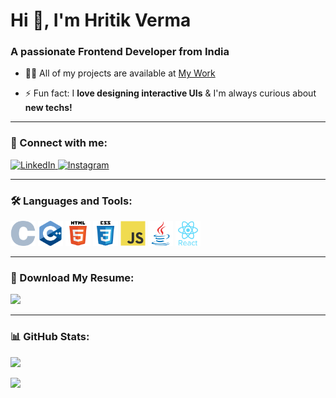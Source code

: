 <h1 align="left">Hi 👋, I'm Hritik Verma</h1>
<h3 align="left">A passionate Frontend Developer from India</h3>


- 👨‍💻 All of my projects are available at [My Work](https://github.com/hritikverma018)

- ⚡ Fun fact: I **love designing interactive UIs** & I'm always curious about **new techs!**

---

### 🔗 Connect with me:

<p align="left">
  <a href="https://www.linkedin.com/in/hritik-verma-240782320/" target="_blank">
    <img src="https://img.shields.io/badge/LinkedIn-0A66C2?style=for-the-badge&logo=linkedin&logoColor=white" alt="LinkedIn" />
  </a>
  <a href="https://instagram.com/_hritikverma_007" target="_blank">
    <img src="https://img.shields.io/badge/Instagram-E4405F?style=for-the-badge&logo=instagram&logoColor=white" alt="Instagram" />
  </a>
 
</p>

---

### 🛠️ Languages and Tools:

<p align="left">
  <img src="https://raw.githubusercontent.com/devicons/devicon/master/icons/c/c-original.svg" width="40" height="40"/>
  <img src="https://raw.githubusercontent.com/devicons/devicon/master/icons/cplusplus/cplusplus-original.svg" width="40" height="40"/>
  <img src="https://raw.githubusercontent.com/devicons/devicon/master/icons/html5/html5-original-wordmark.svg" width="40" height="40"/>
  <img src="https://raw.githubusercontent.com/devicons/devicon/master/icons/css3/css3-original-wordmark.svg" width="40" height="40"/>
  <img src="https://raw.githubusercontent.com/devicons/devicon/master/icons/javascript/javascript-original.svg" width="40" height="40"/>
  <img src="https://raw.githubusercontent.com/devicons/devicon/master/icons/java/java-original.svg" width="40" height="40"/>
  <img src="https://raw.githubusercontent.com/devicons/devicon/master/icons/react/react-original-wordmark.svg" width="40" height="40"/>
</p>

---

### 📄 Download My Resume:

<a href="https://raw.githubusercontent.com/hritikverma018/hritikverma018/main/resume.pdf" download>
  <img src="https://img.shields.io/badge/Download%20Resume-Gray?style=for-the-badge&logo=readthedocs" />
</a>

---

### 📊 GitHub Stats:

<p align="left">
  <img src="https://github-readme-stats.vercel.app/api/top-langs?username=hritikverma018&show_icons=true&locale=en&layout=compact" />
</p>

<p align="left">
  <img src="https://github-readme-stats.vercel.app/api?username=hritikverma018&show_icons=true&locale=en" />
</p>
